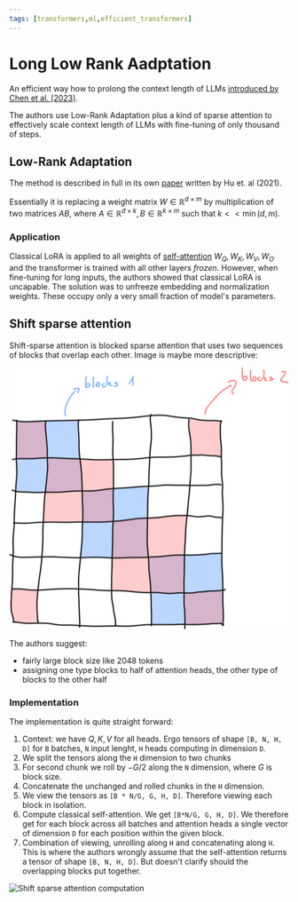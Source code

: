 ```yaml
---
tags: [transformers,ml,efficient_transformers]
---
```

[paper]: https://arxiv.org/abs/2309.12307
[lora_paper]: https://arxiv.org/abs/2106.09685

# Long Low Rank Aadptation

An efficient way how to prolong the context length of LLMs [introduced by Chen
et al. (2023)][paper].

The authors use Low-Rank Adaptation plus a kind of sparse attention to
effectively scale context length of LLMs with fine-tuning of only thousand of
steps.

## Low-Rank Adaptation

The method is described in full in its own [paper][lora_paper] written by Hu et.
al (2021).

Essentially it is replacing a weight matrix $W \in \mathbb{R}^{d\times m}$ by
multiplication of two matrices $AB$, where $A \in \mathbb{R}^{d\times k}, B \in
\mathbb{R}^{k\times m}$ such that $k << \min(d, m)$.

### Application

Classical LoRA is applied to all weights of
[self-attention](./transformer_self_attention.md) $W_Q, W_K, W_V, W_O$ and the
transformer is trained with all other layers *frozen*. However, when fine-tuning
for long inputs, the authors showed that classical LoRA is uncapable. The
solution was to unfreeze embedding and normalization weights. These occupy only
a very small fraction of model's parameters.

## Shift sparse attention

Shift-sparse attention is blocked sparse attention that uses two sequences of
blocks that overlap each other. Image is maybe more descriptive:

![Shift sparse attention](./imgs/shift_sparse_attention.png)

The authors suggest:
- fairly large block size like 2048 tokens
- assigning one type blocks to half of attention heads, the other type of blocks
  to the other half

### Implementation

The implementation is quite straight forward:

1. Context: we have $Q, K, V$ for all heads. Ergo tensors of shape `[B, N, H,
   D]` for `B` batches, `N` input lenght, `H` heads computing in dimension `D`.
2. We split the tensors along the `H` dimension to two chunks
3. For second chunk we roll by $-G/2$ along the `N` dimension, where $G$ is
   block size.
4. Concatenate the unchanged and rolled chunks in the `H` dimension.
5. We view the tensors as `[B * N/G, G, H, D]`. Therefore viewing each block in
   isolation.
6. Compute classical self-attention. We get `[B*N/G, G, H, D]`. We therefore get
   for each block across all batches and attention heads a single vector of
   dimension `D` for each position within the given block.
7. Combination of viewing, unrolling along `H` and concatenating along `H`. This
   is where the authors wrongly assume that the self-attention returns a tensor
   of shape `[B, N, H, D]`. But doesn't clarify should the overlapping blocks
   put together.

![Shift sparse attention
computation](./imgs/shift_sparse_attention_computation.png)


